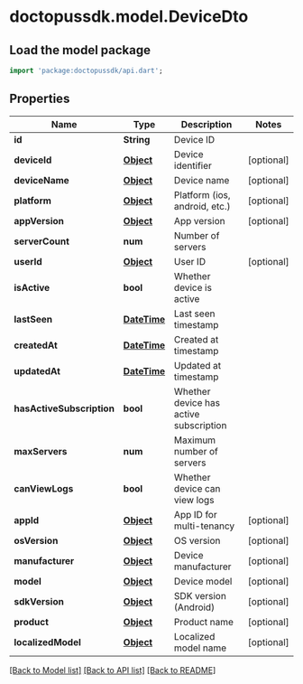 # doctopussdk.model.DeviceDto

## Load the model package
```dart
import 'package:doctopussdk/api.dart';
```

## Properties
Name | Type | Description | Notes
------------ | ------------- | ------------- | -------------
**id** | **String** | Device ID | 
**deviceId** | [**Object**](.md) | Device identifier | [optional] 
**deviceName** | [**Object**](.md) | Device name | [optional] 
**platform** | [**Object**](.md) | Platform (ios, android, etc.) | [optional] 
**appVersion** | [**Object**](.md) | App version | [optional] 
**serverCount** | **num** | Number of servers | 
**userId** | [**Object**](.md) | User ID | [optional] 
**isActive** | **bool** | Whether device is active | 
**lastSeen** | [**DateTime**](DateTime.md) | Last seen timestamp | 
**createdAt** | [**DateTime**](DateTime.md) | Created at timestamp | 
**updatedAt** | [**DateTime**](DateTime.md) | Updated at timestamp | 
**hasActiveSubscription** | **bool** | Whether device has active subscription | 
**maxServers** | **num** | Maximum number of servers | 
**canViewLogs** | **bool** | Whether device can view logs | 
**appId** | [**Object**](.md) | App ID for multi-tenancy | [optional] 
**osVersion** | [**Object**](.md) | OS version | [optional] 
**manufacturer** | [**Object**](.md) | Device manufacturer | [optional] 
**model** | [**Object**](.md) | Device model | [optional] 
**sdkVersion** | [**Object**](.md) | SDK version (Android) | [optional] 
**product** | [**Object**](.md) | Product name | [optional] 
**localizedModel** | [**Object**](.md) | Localized model name | [optional] 

[[Back to Model list]](../README.md#documentation-for-models) [[Back to API list]](../README.md#documentation-for-api-endpoints) [[Back to README]](../README.md)


